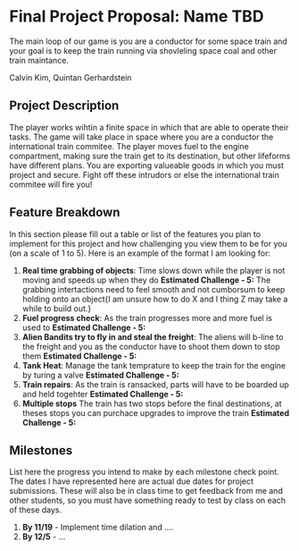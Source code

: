 # Final Project Proposal: Name TBD

The main loop of our game is you are a conductor for some space train and your goal is to keep the train running via shovleling space coal and other train maintance.

Calvin Kim, Quintan Gerhardstein

## Project Description

The player works wihtin a finite space in which that are able to operate their tasks. The game will take place in space where you are a conductor the international train commitee. The player moves fuel to the engine compartment, making sure the train get to its destination, but other lifeforms have different plans. You are exporting valueable goods in which you must project and secure. Fight off these intrudors or else the international train commitee will fire you! 

## Feature Breakdown

In this section please fill out a table or list of the features you plan to implement for this project and how challenging you view them to be for you (on a scale of 1 to 5). Here is an example of the format I am looking for:

1. **Real time grabbing of objects**: Time slows down while the player is not moving and speeds up when they do
   **Estimated Challenge - 5:** The grabbing intertactions need to feel smooth and not cumborsum to keep holding onto an object{I am unsure how to do X and I thing Z may take a while to build out.}
2. **Fuel progress check**: As the train progresses more and more fuel is used to
       **Estimated Challenge - 5:**
3. **Alien Bandits try to fly in and steal the freight**: The aliens will b-line to the freight and you as the conductor have to shoot them down to stop them
   **Estimated Challenge - 5:**
4. **Tank Heat**: Manage the tank temprature to keep the train for the engine by turing a valve
   **Estimated Challenge - 5:**
5. **Train repairs**: As the train is ransacked, parts will have to be boarded up and held togehter
   **Estimated Challenge - 5:**
6. **Multiple stops** The train has two stops before the final destinations, at theses stops you can purchace upgrades to improve the train
    **Estimated Challenge - 5:**

## Milestones

List here the progress you intend to make by each milestone check point. The dates I have represented here are actual due dates for project submissions. These will also be in class time to get feedback from me and other students, so you must have something ready to test by class on each of these days.

1. **By 11/19** - Implement time dilation and ….
2. **By 12/5** - …
